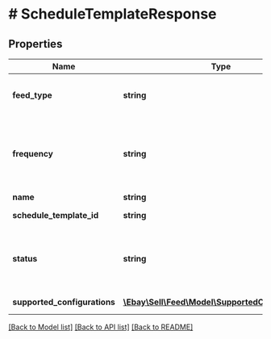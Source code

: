 # # ScheduleTemplateResponse

## Properties

Name | Type | Description | Notes
------------ | ------------- | ------------- | -------------
**feed_type** | **string** | The feed type of the schedule template. Note: When calling createSchedule and updateSchedule methods you must match the feed type specified by the schedule template (this feedType). | [optional]
**frequency** | **string** | This field specifies how often the schedule is generated. If set to HALF_HOUR or ONE_HOUR, you cannot set a preferredTriggerHour using createSchedule or updateSchedule. For implementation help, refer to &lt;a href&#x3D;&#39;https://developer.ebay.com/api-docs/sell/feed/types/api:FrequencyEnum&#39;&gt;eBay API documentation&lt;/a&gt; | [optional]
**name** | **string** | The template name provided by the template. | [optional]
**schedule_template_id** | **string** | The ID of the template. Use this ID to create a schedule based on the properties of this schedule template. | [optional]
**status** | **string** | The present status of the template. You cannot create or modify a schedule using a template with an INACTIVE status. For implementation help, refer to &lt;a href&#x3D;&#39;https://developer.ebay.com/api-docs/sell/feed/types/api:StatusEnum&#39;&gt;eBay API documentation&lt;/a&gt; | [optional]
**supported_configurations** | [**\Ebay\Sell\Feed\Model\SupportedConfiguration[]**](SupportedConfiguration.md) | An array of the configuration supported by this template. | [optional]

[[Back to Model list]](../../README.md#models) [[Back to API list]](../../README.md#endpoints) [[Back to README]](../../README.md)
